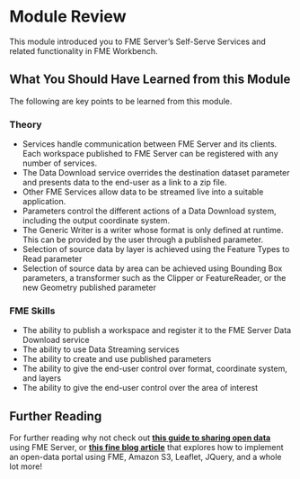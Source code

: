 # Module Review

This module introduced you to FME Server’s Self-Serve Services and related functionality in FME Workbench.

## What You Should Have Learned from this Module ##

The following are key points to be learned from this module.

### Theory ###

- Services handle communication between FME Server and its clients. Each workspace published to FME Server can be registered with any number of services.
- The Data Download service overrides the destination dataset parameter and presents data to the end-user as a link to a zip file.
- Other FME Services allow data to be streamed live into a suitable application.
- Parameters control the different actions of a Data Download system, including the output coordinate system.
- The Generic Writer is a writer whose format is only defined at runtime. This can be provided by the user through a published parameter.
- Selection of source data by layer is achieved using the Feature Types to Read parameter
- Selection of source data by area can be achieved using Bounding Box parameters, a transformer such as the Clipper or FeatureReader, or the new Geometry published parameter


### FME Skills ###

- The ability to publish a workspace and register it to the FME Server Data Download service
- The ability to use Data Streaming services
- The ability to create and use published parameters
- The ability to give the end-user control over format, coordinate system, and layers
- The ability to give the end-user control over the area of interest

## Further Reading ##

For further reading why not check out [**this guide to sharing open data**](http://blog.safe.com/2016/05/open-data-portals/) using FME Server, or [**this fine blog article**](http://blog.safe.com/2016/05/how-to-build-a-data-downloader-with-leaflet-and-fme-cloud/) that explores how to implement an open-data portal using FME, Amazon S3, Leaflet, JQuery, and a whole lot more!

